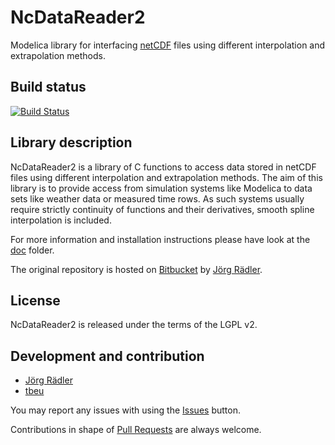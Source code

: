 # NcDataReader2
Modelica library for interfacing [netCDF](https://github.com/Unidata/netcdf-c)
files using different interpolation and extrapolation methods.

## Build status
[![Build Status](https://travis-ci.org/modelica-3rdparty/netCDF-DataReader.svg?branch=master)](https://travis-ci.org/modelica-3rdparty/netCDF-DataReader)

## Library description
NcDataReader2 is a library of C functions to access data stored in netCDF files
using different interpolation and extrapolation methods. The aim of this library
is to provide access from simulation systems like Modelica to data sets like
weather data or measured time rows. As such systems usually require strictly
continuity of functions and their derivatives, smooth spline interpolation is
included.

For more information and installation instructions please have look at the
[doc](NcDataReader2/Resources/doc) folder.

The original repository is hosted on [Bitbucket](https://bitbucket.org/jraedler/ncdatareader2)
by [Jörg Rädler](http://www.j-raedler.de/projects/ncdatareader2).

## License
NcDataReader2 is released under the terms of the LGPL v2.

## Development and contribution
* [Jörg Rädler](https://github.com/jraedler)
* [tbeu](https://github.com/tbeu)

You may report any issues with using the [Issues](../../issues) button.

Contributions in shape of [Pull Requests](../../pulls) are always welcome.
